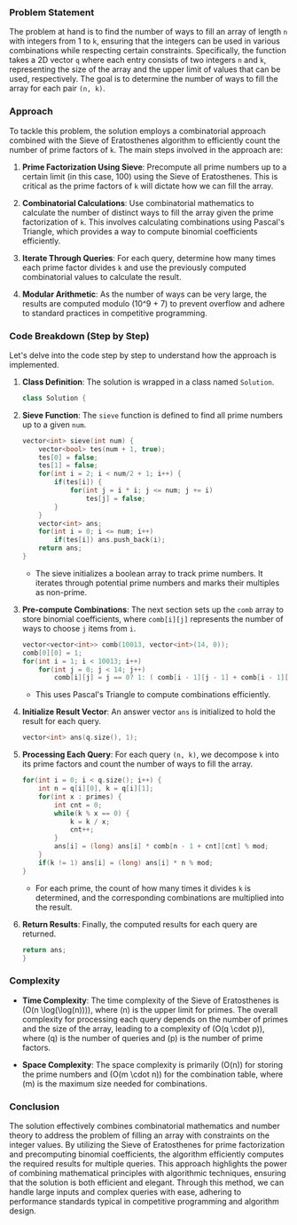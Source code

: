 ### Problem Statement

The problem at hand is to find the number of ways to fill an array of length `n` with integers from 1 to `k`, ensuring that the integers can be used in various combinations while respecting certain constraints. Specifically, the function takes a 2D vector `q` where each entry consists of two integers `n` and `k`, representing the size of the array and the upper limit of values that can be used, respectively. The goal is to determine the number of ways to fill the array for each pair `(n, k)`.

### Approach

To tackle this problem, the solution employs a combinatorial approach combined with the Sieve of Eratosthenes algorithm to efficiently count the number of prime factors of `k`. The main steps involved in the approach are:

1. **Prime Factorization Using Sieve**: Precompute all prime numbers up to a certain limit (in this case, 100) using the Sieve of Eratosthenes. This is critical as the prime factors of `k` will dictate how we can fill the array.

2. **Combinatorial Calculations**: Use combinatorial mathematics to calculate the number of distinct ways to fill the array given the prime factorization of `k`. This involves calculating combinations using Pascal's Triangle, which provides a way to compute binomial coefficients efficiently.

3. **Iterate Through Queries**: For each query, determine how many times each prime factor divides `k` and use the previously computed combinatorial values to calculate the result.

4. **Modular Arithmetic**: As the number of ways can be very large, the results are computed modulo \(10^9 + 7\) to prevent overflow and adhere to standard practices in competitive programming.

### Code Breakdown (Step by Step)

Let's delve into the code step by step to understand how the approach is implemented.

1. **Class Definition**: The solution is wrapped in a class named `Solution`.

   ```cpp
   class Solution {
   ```

2. **Sieve Function**: The `sieve` function is defined to find all prime numbers up to a given `num`.

   ```cpp
   vector<int> sieve(int num) {
       vector<bool> tes(num + 1, true);
       tes[0] = false;
       tes[1] = false;
       for(int i = 2; i < num/2 + 1; i++) {
           if(tes[i]) {
               for(int j = i * i; j <= num; j += i)
                   tes[j] = false;
           }
       }
       vector<int> ans;
       for(int i = 0; i <= num; i++)
           if(tes[i]) ans.push_back(i);
       return ans;
   }
   ```

   - The sieve initializes a boolean array to track prime numbers. It iterates through potential prime numbers and marks their multiples as non-prime.

3. **Pre-compute Combinations**: The next section sets up the `comb` array to store binomial coefficients, where `comb[i][j]` represents the number of ways to choose `j` items from `i`.

   ```cpp
   vector<vector<int>> comb(10013, vector<int>(14, 0));
   comb[0][0] = 1;
   for(int i = 1; i < 10013; i++)
       for(int j = 0; j < 14; j++)
           comb[i][j] = j == 0? 1: ( comb[i - 1][j - 1] + comb[i - 1][j] ) % mod;
   ```

   - This uses Pascal's Triangle to compute combinations efficiently.

4. **Initialize Result Vector**: An answer vector `ans` is initialized to hold the result for each query.

   ```cpp
   vector<int> ans(q.size(), 1);
   ```

5. **Processing Each Query**: For each query `(n, k)`, we decompose `k` into its prime factors and count the number of ways to fill the array.

   ```cpp
   for(int i = 0; i < q.size(); i++) {
       int n = q[i][0], k = q[i][1];
       for(int x : primes) {
           int cnt = 0;
           while(k % x == 0) {
               k = k / x;
               cnt++;
           }
           ans[i] = (long) ans[i] * comb[n - 1 + cnt][cnt] % mod;
       }
       if(k != 1) ans[i] = (long) ans[i] * n % mod;
   }
   ```

   - For each prime, the count of how many times it divides `k` is determined, and the corresponding combinations are multiplied into the result.

6. **Return Results**: Finally, the computed results for each query are returned.

   ```cpp
   return ans;
   }
   ```

### Complexity

- **Time Complexity**: The time complexity of the Sieve of Eratosthenes is \(O(n \log(\log(n)))\), where \(n\) is the upper limit for primes. The overall complexity for processing each query depends on the number of primes and the size of the array, leading to a complexity of \(O(q \cdot p)\), where \(q\) is the number of queries and \(p\) is the number of prime factors.

- **Space Complexity**: The space complexity is primarily \(O(n)\) for storing the prime numbers and \(O(m \cdot n)\) for the combination table, where \(m\) is the maximum size needed for combinations.

### Conclusion

The solution effectively combines combinatorial mathematics and number theory to address the problem of filling an array with constraints on the integer values. By utilizing the Sieve of Eratosthenes for prime factorization and precomputing binomial coefficients, the algorithm efficiently computes the required results for multiple queries. This approach highlights the power of combining mathematical principles with algorithmic techniques, ensuring that the solution is both efficient and elegant. Through this method, we can handle large inputs and complex queries with ease, adhering to performance standards typical in competitive programming and algorithm design.